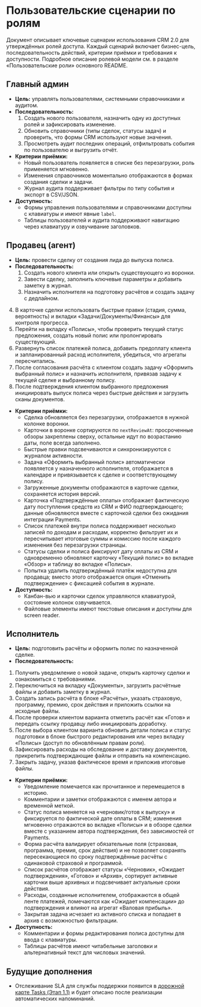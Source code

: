 # Пользовательские сценарии по ролям

Документ описывает ключевые сценарии использования CRM 2.0 для утверждённых ролей доступа. Каждый сценарий включает бизнес-цель, последовательность действий, критерии приёмки и требования к доступности. Подробное описание ролевой модели см. в разделе «Пользовательские роли» основного README.

## Главный админ
- **Цель:** управлять пользователями, системными справочниками и аудитом.
- **Последовательность:**
  1. Создать нового пользователя, назначить одну из доступных ролей и зафиксировать изменение.
  2. Обновить справочники (типы сделок, статусы задач) и проверить, что формы CRM используют новые значения.
  3. Просмотреть аудит последних операций, отфильтровать события по пользователю и выгрузить отчёт.
- **Критерии приёмки:**
  - Новый пользователь появляется в списке без перезагрузки, роль применяется мгновенно.
  - Изменения справочников моментально отображаются в формах создания сделки и задачи.
  - Журнал аудита поддерживает фильтры по типу события и экспорт в CSV/JSON.
- **Доступность:**
  - Формы управления пользователями и справочниками доступны с клавиатуры и имеют явные `label`.
  - Таблицы пользователей и аудита поддерживают навигацию через клавиатуру и озвучивание заголовков.

## Продавец (агент)
- **Цель:** провести сделку от создания лида до выпуска полиса.
- **Последовательность:**
  1. Создать нового клиента или открыть существующего из воронки.
  2. Завести сделку, заполнить ключевые параметры и добавить заметку в журнал.
  3. Назначить исполнителя на подготовку расчётов и создать задачу с дедлайном.
 4. В карточке сделки использовать быстрые правки (стадия, сумма, вероятность) и вкладки «Задачи/Документы/Финансы» для контроля прогресса.
 5. Перейти на вкладку «Полисы», чтобы проверить текущий статус предложения, создать новый полис или пролонгировать существующий.
  6. Развернуть список платежей полиса, добавить предоплату клиента и запланированный расход исполнителя, убедиться, что агрегаты пересчитались.
  7. После согласования расчёта с клиентом создать задачу «Оформить выбранный полис» и назначить исполнителя, привязав задачу к текущей сделке и выбранному полису.
  8. После подтверждения клиентом выбранного предложения инициировать выпуск полиса через быстрые действия и загрузить сканы документов.
- **Критерии приёмки:**
  - Сделка обновляется без перезагрузки, отображается в нужной колонке воронки.
  - Карточки в воронке сортируются по `nextReviewAt`: просроченные обзоры закреплены сверху, остальные идут по возрастанию даты, поле всегда заполнено.
  - Быстрые правки подсвечиваются и синхронизируются с журналом активности.
  - Задача «Оформить выбранный полис» автоматически появляется у назначенного исполнителя, отображается в календаре и привязывается к сделке и соответствующему полису.
  - Загруженные документы отображаются в карточке сделки, сохраняется история версий.
  - Карточка «Подтверждённые оплаты» отображает фактическую дату поступления средств из CRM и ФИО подтверждающего; данные обновляются вместе с карточкой сделки без ожидания интеграции Payments.
  - Список платежей внутри полиса поддерживает несколько записей по доходам и расходам, корректно фильтрует их и пересчитывает итоговые суммы и комиссию после каждого изменения без перезагрузки страницы.
  - Статусы сделки и полиса фиксируют дату оплаты из CRM и одновременно обновляют карточку «Текущий полис» во вкладке «Обзор» и таблицу во вкладке «Полисы».
  - Попытка удалить подтверждённый платёж недоступна для продавца; вместо этого отображается опция «Отменить подтверждение» с фиксацией события в журнале.
- **Доступность:**
  - Канбан-вью и карточки сделок управляются клавиатурой, состояние колонок озвучивается.
  - Файловые элементы имеют текстовые описания и доступны для screen reader.

## Исполнитель
- **Цель:** подготовить расчёты и оформить полис по назначенной сделке.
- **Последовательность:**
 1. Получить уведомление о новой задаче, открыть карточку сделки и ознакомиться с требованиями.
 2. Переключиться на вкладку «Документы», загрузить расчётные файлы и добавить заметку в журнал.
 3. Создать запись расчёта в блоке «Расчёты», указать страховую, программу, премию, срок действия и приложить ссылки на исходные файлы.
 4. После проверки клиентом варианта отметить расчёт как «Готов» и передать ссылку продавцу либо инициировать доработку.
 5. После выбора клиентом варианта обновить детали полиса и статус подготовки в блоке быстрого редактирования или через вкладку «Полисы» (доступ по обновлённым правам роли).
 6. Зафиксировать расходы на обследование и доставку документов, прикрепить подтверждающие файлы и отправить на компенсацию.
 7. Закрыть задачу, указав фактическое время и приложив итоговые файлы.
- **Критерии приёмки:**
  - Уведомление помечается как прочитанное и перемещается в историю.
  - Комментарии и заметки отображаются с именем автора и временной меткой.
  - Статус полиса меняется на «черновик/готов к выпуску» и фиксируется по фактической дате оплаты в CRM; изменения мгновенно отражаются во вкладке «Полисы» и в обзоре сделки вместе с указанием автора подтверждения, без зависимостей от Payments.
  - Форма расчёта валидирует обязательные поля (страховая, программа, премия, срок действия) и не позволяет сохранять пересекающиеся по сроку подтверждённые расчёты с одинаковой страховой и программой.
  - Список расчётов отображает статусы «Черновик», «Ожидает подтверждения», «Готово» и «Архив», сортирует активные карточки выше архивных и подсвечивает актуальные сроки действия.
  - Расходы, созданные исполнителем, отображаются в общей ленте платежей, помечаются как «Ожидает компенсации» до подтверждения и влияют на агрегат «Валовая прибыль».
  - Закрытая задача исчезает из активного списка и попадает в архив с возможностью фильтрации.
- **Доступность:**
  - Комментарии и формы редактирования полиса доступны для ввода с клавиатуры.
  - Таблицы расчётов имеют читабельные заголовки и альтернативный текст для числовых значений.


## Будущие дополнения

* Отслеживание SLA для службы поддержки появится в [дорожной карте Tasks (Этап 1.1)](../delivery-plan.md#2-приоритизация-последующих-этапов) и будет описано после реализации автоматических напоминаний.
